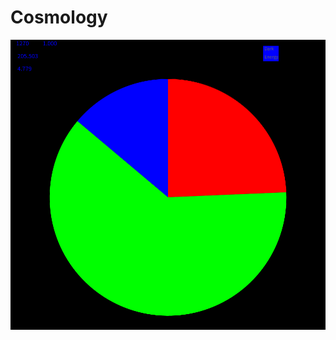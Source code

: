 # Cosmology
![piechart](https://github.com/9652211/Cosmology/blob/main/images/image%20(1).png?raw=true)
